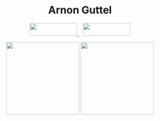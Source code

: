 <h1 align='center'>
  Arnon Guttel
</h1>

<p align='center'>
  
  <a href="https://www.linkedin.com/in/arnon-guttel/">
    <img src="https://img.shields.io/badge/linkedin-%230077B5.svg?&style=for-the-badge&logo=linkedin&logoColor=white" width="130" height="35"/>
  </a>&nbsp;&nbsp;
  <a href="https://guttelarnon.itch.io/"><img src="https://leafo.net/igjc-presentation/itchio-logo.png" width="130" height="35"/></a>
</p>

<p align='center'>
  <a href="#"><img height = 200 src="https://github-readme-stats.vercel.app/api?username=ArnonGuttel&show_icons=true&count_private=true&include_all_commits=true&rank_icon=github&theme=dracula"></a>
  <a href="#"><img height = 200 src="https://github-readme-stats.vercel.app/api/top-langs/?username=ArnonGuttel&layout=compact&langs_count=8&theme=dracula"></a>
</p>
